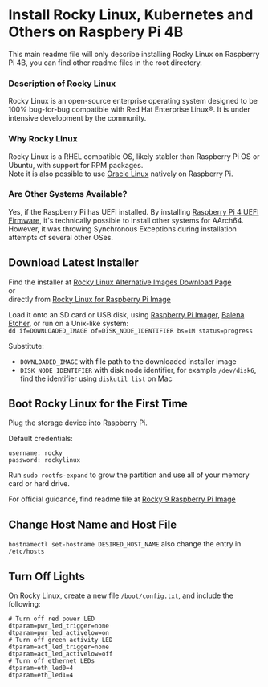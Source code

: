# Install Rocky Linux, Kubernetes and Others on Raspbery Pi 4B

This main readme file will only describe installing Rocky Linux on Raspberry Pi 4B, you can find other readme files in the root directory.

### Description of Rocky Linux
Rocky Linux is an open-source enterprise operating system designed to be 100% bug-for-bug compatible with Red Hat Enterprise Linux®. It is under intensive development by the community.

### Why Rocky Linux
Rocky Linux is a RHEL compatible OS, likely stabler than Raspberry Pi OS or Ubuntu, with support for RPM packages.<br/>
Note it is also possible to use [Oracle Linux](https://www.oracle.com/linux/downloads/linux-arm-downloads.html) natively on Raspberry Pi.<br/>

### Are Other Systems Available?
Yes, if the Raspberry Pi has UEFI installed.
By installing [Raspberry Pi 4 UEFI Firmware](https://github.com/pftf/RPi4), it's technically possible to install other systems for AArch64. However, it was throwing Synchronous Exceptions during installation attempts of several other OSes.<br/>

## Download Latest Installer
Find the installer at [Rocky Linux Alternative Images Download Page](https://rockylinux.org/alternative-images)<br/>
or<br/>
directly from [Rocky Linux for Raspberry Pi Image](https://dl.rockylinux.org/pub/sig/9/altarch/aarch64/images/RockyLinuxRpi_9-latest.img.xz)<br/>

Load it onto an SD card or USB disk, using [Raspberry Pi Imager](https://www.raspberrypi.com/software/), [Balena Etcher](https://www.balena.io/etcher/), or run on a Unix-like system:<br/>
`dd if=DOWNLOADED_IMAGE of=DISK_NODE_IDENTIFIER bs=1M status=progress`<br/>

Substitute:
- `DOWNLOADED_IMAGE` with file path to the downloaded installer image
- `DISK_NODE_IDENTIFIER` with disk node identifier, for example `/dev/disk6`, find the identifier using `diskutil list` on Mac

## Boot Rocky Linux for the First Time
Plug the storage device into Raspberry Pi.<br/>

Default credentials:<br/>
```
username: rocky
password: rockylinux
```
Run `sudo rootfs-expand` to grow the partition and use all of your memory card or hard drive.<br/>

For official guidance, find readme file at [Rocky 9 Raspberry Pi Image](https://dl.rockylinux.org/pub/sig/9/altarch/aarch64/images/README.txt)<br/>

## Change Host Name and Host File
`hostnamectl set-hostname DESIRED_HOST_NAME`
also change the entry in `/etc/hosts`

## Turn Off Lights
On Rocky Linux, create a new file `/boot/config.txt`, and include the following:<br/>
```
# Turn off red power LED
dtparam=pwr_led_trigger=none
dtparam=pwr_led_activelow=on
# Turn off green activity LED
dtparam=act_led_trigger=none
dtparam=act_led_activelow=off
# Turn off ethernet LEDs
dtparam=eth_led0=4
dtparam=eth_led1=4
```